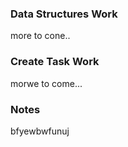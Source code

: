 ### Data Structures Work

more to cone..

### Create Task Work

morwe to come...

### Notes

bfyewbwfunuj
